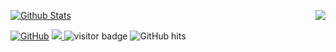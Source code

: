 [![Github Stats](https://github-readme-stats.vercel.app/api?username=zhangmingshuo)](https://github.com/zhangmingshuo/)
<img align="right" src="https://st2.depositphotos.com/1967477/8228/v/380/depositphotos_82289006-stock-illustration-cartoon-pirate-octopus.jpg">

[![GitHub](https://img.shields.io/github/followers/zhangmingshuo.svg?lable=GitHub&style=social)](https://github.com/zhangmingshuo/)
<a href="https://github.com/sponsors/zhangmingshuo" target="_blank">
<img src="https://img.shields.io/static/v1?label=Sponsor&message=%E2%9D%A4&logo=GitHub&link=%3Curl%3E&color=f88379">
</a>
<img src="https://visitor-badge.laobi.icu/badge?page_id=zhangmingshuo" alt="visitor badge"/>
<img alt="GitHub hits" src="https://img.shields.io/github/last-commit/zhangmingshuo/zhangmingshuo?label=profile%20updated&style=flat-square">
